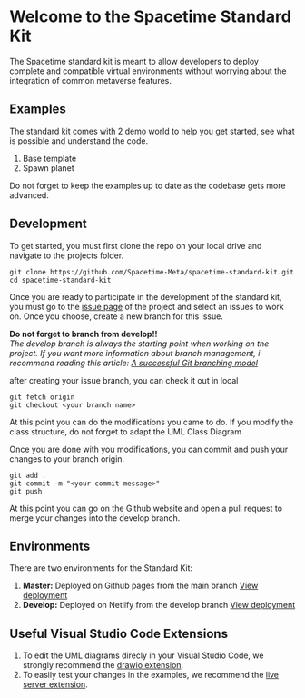 # Welcome to the Spacetime Standard Kit

The Spacetime standard kit is meant to allow developers to deploy complete and compatible virtual environments without worrying about the integration of common metaverse features.

## Examples

The standard kit comes with 2 demo world to help you get started, see what is possible and understand the code.
1. Base template
2. Spawn planet

Do not forget to keep the examples up to date as the codebase gets more advanced. 

## Development

To get started, you must first clone the repo on your local drive and navigate to the projects folder.
```
git clone https://github.com/Spacetime-Meta/spacetime-standard-kit.git
cd spacetime-standard-kit
```

Once you are ready to participate in the development of the standard kit, you must go to the [issue page](https://github.com/Spacetime-Meta/spacetime-standard-kit/issues) of the project and select an issues to work on. Once you choose, create a new branch for this issue. 

**Do not forget to branch from develop!!**  
*The develop branch is always the starting point when working on the project. If you want more information about branch management, i recommend reading this article: [A successful Git branching model](https://nvie.com/posts/a-successful-git-branching-model/)*

after creating your issue branch, you can check it out in local
```
git fetch origin
git checkout <your branch name>
```

At this point you can do the modifications you came to do. If you modify the class structure, do not forget to adapt the UML Class Diagram

Once you are done with you modifications, you can commit and push your changes to your branch origin.
```
git add .
git commit -m "<your commit message>"
git push
```

At this point you can go on the Github website and open a pull request to merge your changes into the develop branch.
 
## Environments
There are two environments for the Standard Kit:
1. **Master:** Deployed on Github pages from the main branch [View deployment](https://spacetime-meta.github.io/spacetime-standard-kit/)
2. **Develop:** Deployed on Netlify from the develop branch [View deployment](https://stdkit-dev.netlify.app/)


## Useful Visual Studio Code Extensions
1. To edit the UML diagrams direcly in your Visual Studio Code, we strongly recommend the [drawio extension](https://marketplace.visualstudio.com/items?itemName=hediet.vscode-drawio).
2. To easily test your changes in the examples, we recommend the [live server extension](https://marketplace.visualstudio.com/items?itemName=ritwickdey.LiveServer).
